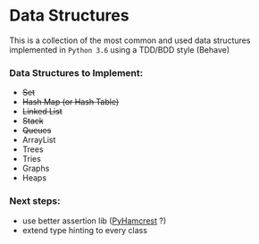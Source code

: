 # Data Structures
This is a collection of the most common and used data structures implemented in `Python 3.6` using a TDD/BDD style (Behave) 

### Data Structures to Implement:
- ~~Set~~
- ~~Hash Map (or Hash Table)~~
- ~~Linked List~~
- ~~Stack~~
- ~~Queues~~
- ArrayList
- Trees
- Tries
- Graphs
- Heaps


### Next steps:
- use better assertion lib ([PyHamcrest](https://github.com/hamcrest/PyHamcrest) ?)
- extend type hinting to every class
